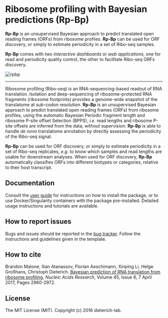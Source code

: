 # Ribosome profiling with Bayesian predictions (Rp-Bp)

**Rp-Bp** is an unsupervised Bayesian approach to predict translated open reading frames (ORFs) from ribosome profiles. **Rp-Bp** can be used for ORF discovery, or simply to estimate periodicity in a set of Ribo-seq samples.

**Rp-Bp** comes with two _interactive dashboards_ or _web applications_, one for read and periodicity quality control, the other to facilitate Ribo-seq ORFs discovery.

![rpbp](docs/images/logo-rpbp-final.png)

---

Ribosome profiling (Ribo-seq) is an RNA-sequencing-based readout of RNA translation. Isolation and deep-sequencing of ribosome-protected RNA fragments (ribosome footprints) provides a genome-wide snapshot of the translatome at sub-codon resolution. **Rp-Bp** is an unsupervised Bayesian approach to predict translated open reading frames (ORFs) from ribosome profiles, using the automatic Bayesian Periodic fragment length and ribosome P-site offset Selection (BPPS), _i.e._ read lengths and ribosome P-site offsets are inferred from the data, without supervision. **Rp-Bp** is able to handle _de novo_ translatome annotation by directly assessing the periodicity of the Ribo-seq signal.

**Rp-Bp** can be used for ORF discovery, or simply to estimate periodicity in a set of Ribo-seq replicates, _e.g._ to know which samples and read lengths are usable for downstream analyses. When used for ORF discovery, **Rp-Bp** automatically classifies ORFs into different biotypes or categories, relative to their host transcript.

## Documentation

Consult the [user guide](http://rp-bp.readthedocs.io/en/latest/) for instructions on how to install the package, or to use Docker/Singularity containers with the package pre-installed. Detailed usage instructions and tutorials are available.

## How to report issues

Bugs and issues should be reported in the [bug tracker](https://github.com/dieterich-lab/rp-bp/issues). Follow the instructions and guidelines given in the template.

## How to cite

Brandon Malone, Ilian Atanassov, Florian Aeschimann, Xinping Li, Helge Großhans, Christoph Dieterich. [Bayesian prediction of RNA translation from ribosome profiling](https://doi.org/10.1093/nar/gkw1350), _Nucleic Acids Research_, Volume 45, Issue 6, 7 April 2017, Pages 2960-2972.

## License

The MIT License (MIT). Copyright (c) 2016 dieterich-lab.
